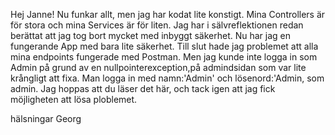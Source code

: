 Hej Janne!
Nu funkar allt, men jag har kodat lite konstigt. Mina Controllers är för stora och mina Services är för liten.
Jag har i sälvreflektionen redan berättat att jag tog bort mycket med inbyggt säkerhet. 
Nu har jag en fungerande App med bara lite säkerhet.
Till slut hade jag problemet att alla mina endpoints fungerade med Postman. 
Men jag kunde inte logga in som Admin
på grund av en nullpointerexception,på admindsidan som var lite krångligt att fixa.
Man logga in med namn:'Admin' och lösenord:'Admin, som admin.
Jag hoppas att du läser det här, och tack igen att jag fick möjligheten att lösa ploblemet.

hälsningar
Georg
